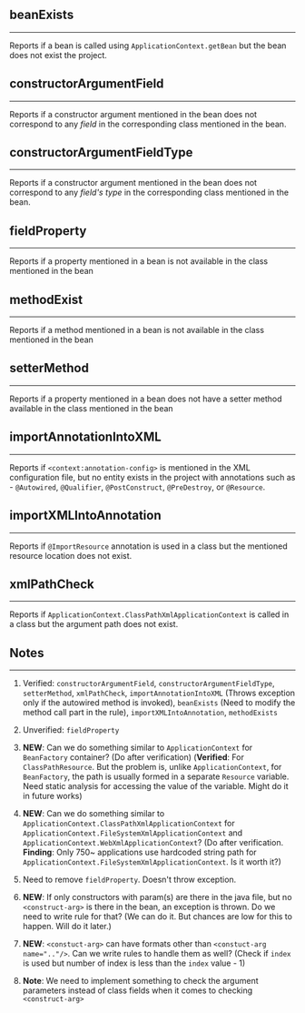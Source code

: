 ## beanExists
---------------
Reports if a bean is called using `ApplicationContext.getBean` but the bean does not exist the project.

## constructorArgumentField
---------------
Reports if a constructor argument mentioned in the bean does not correspond to any *field* in the corresponding class mentioned in the bean.

## constructorArgumentFieldType
---------------
Reports if a constructor argument mentioned in the bean does not correspond to any *field's type* in the corresponding class mentioned in the bean.

## fieldProperty
---------------
Reports if a property mentioned in a bean is not available in the class mentioned in the bean

## methodExist
---------------
Reports if a method mentioned in a bean is not available in the class mentioned in the bean

## setterMethod
---------------
Reports if a property mentioned in a bean does not have a setter method available in the class mentioned in the bean

## importAnnotationIntoXML
---------------
Reports if `<context:annotation-config>` is mentioned in the XML configuration file, but no entity exists in the project with annotations such as - `@Autowired`, `@Qualifier`, `@PostConstruct`, `@PreDestroy`, or `@Resource`.

## importXMLIntoAnnotation
---------------
Reports if `@ImportResource` annotation is used in a class but the mentioned resource location does not exist.

## xmlPathCheck
---------------
Reports if `ApplicationContext.ClassPathXmlApplicationContext` is called in a class but the argument path does not exist.

## Notes
---------------
1. Verified: `constructorArgumentField`, `constructorArgumentFieldType`, `setterMethod`, `xmlPathCheck`, `importAnnotationIntoXML` (Throws exception only if the autowired method is invoked), `beanExists` (Need to modify the method call part in the rule), `importXMLIntoAnnotation`, `methodExists`
1. Unverified: `fieldProperty`
1. **NEW**: Can we do something similar to `ApplicationContext` for `BeanFactory` container? (Do after verification) (**Verified**: For `ClassPathResource`. But the problem is, unlike `ApplicationContext`, for `BeanFactory`, the path is usually formed in a separate `Resource` variable. Need static analysis for accessing the value of the variable. Might do it in future works)
1. **NEW**: Can we do something similar to `ApplicationContext.ClassPathXmlApplicationContext` for `ApplicationContext.FileSystemXmlApplicationContext` and `ApplicationContext.WebXmlApplicationContext`? (Do after verification. **Finding**: Only 750~ applications use hardcoded string path for `ApplicationContext.FileSystemXmlApplicationContext`. Is it worth it?)
1. Need to remove `fieldProperty`. Doesn't throw exception.
1. **NEW**: If only constructors with param(s) are there in the java file, but no `<construct-arg>` is there in the bean, an exception is thrown. Do we need to write rule for that? (We can do it. But chances are low for this to happen. Will do it later.)
1. **NEW**: `<constuct-arg>` can have formats other than `<constuct-arg name=".."/>`. Can we write rules to handle them as well? (Check if `index` is used but number of index is less than the `index` value - 1)

1. **Note**: We need to implement something to check the argument parameters instead of class fields when it comes to checking `<construct-arg>`